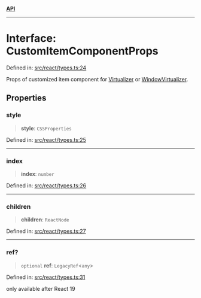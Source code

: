 [**API**](../../API.md)

***

# Interface: CustomItemComponentProps

Defined in: [src/react/types.ts:24](https://github.com/inokawa/virtua/blob/6ace69a73fb00a1c5dfd30a8b96e49ce7660d8e0/src/react/types.ts#L24)

Props of customized item component for [Virtualizer](../variables/Virtualizer.md) or [WindowVirtualizer](../variables/WindowVirtualizer.md).

## Properties

### style

> **style**: `CSSProperties`

Defined in: [src/react/types.ts:25](https://github.com/inokawa/virtua/blob/6ace69a73fb00a1c5dfd30a8b96e49ce7660d8e0/src/react/types.ts#L25)

***

### index

> **index**: `number`

Defined in: [src/react/types.ts:26](https://github.com/inokawa/virtua/blob/6ace69a73fb00a1c5dfd30a8b96e49ce7660d8e0/src/react/types.ts#L26)

***

### children

> **children**: `ReactNode`

Defined in: [src/react/types.ts:27](https://github.com/inokawa/virtua/blob/6ace69a73fb00a1c5dfd30a8b96e49ce7660d8e0/src/react/types.ts#L27)

***

### ref?

> `optional` **ref**: `LegacyRef`\<`any`\>

Defined in: [src/react/types.ts:31](https://github.com/inokawa/virtua/blob/6ace69a73fb00a1c5dfd30a8b96e49ce7660d8e0/src/react/types.ts#L31)

only available after React 19
